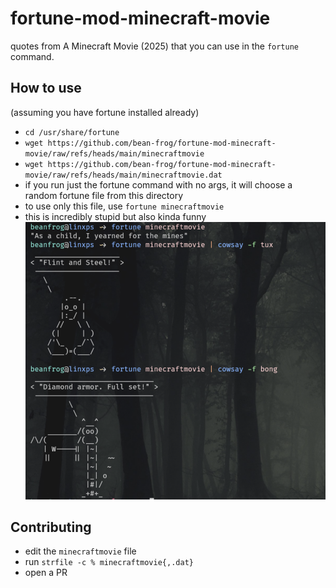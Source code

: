 # fortune-mod-minecraft-movie
quotes from A Minecraft Movie (2025) that you can use in the `fortune` command.
## How to use
(assuming you have fortune installed already)
- `cd /usr/share/fortune`
- `wget https://github.com/bean-frog/fortune-mod-minecraft-movie/raw/refs/heads/main/minecraftmovie`
- `wget https://github.com/bean-frog/fortune-mod-minecraft-movie/raw/refs/heads/main/minecraftmovie.dat`
- if you run just the fortune command with no args, it will choose a random fortune file from this directory
- to use only this file, use `fortune minecraftmovie`
- this is incredibly stupid but also kinda funny
![](example.png)

## Contributing
- edit the `minecraftmovie` file
- run `strfile -c % minecraftmovie{,.dat}`
- open a PR
